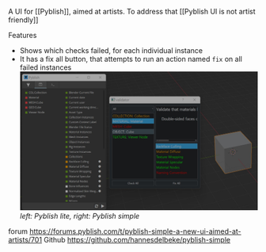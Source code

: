 A UI for [[Pyblish]], aimed at artists. To address that [[Pyblish UI is not artist friendly]]

Features
- Shows which checks failed, for each individual instance
- It has a fix all button, that attempts to run an action named `fix` on all failed instances
![](https://raw.githubusercontent.com/hannesdelbeke/pyblish-simple/main/docs/screen1.jpg)
*left: Pyblish lite, right: Pyblish simple*

forum https://forums.pyblish.com/t/pyblish-simple-a-new-ui-aimed-at-artists/701
Github https://github.com/hannesdelbeke/pyblish-simple
